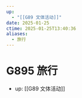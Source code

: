 ```yaml
---
up:
  - "[[G89 文体活动]]"
date: 2025-01-25
ctime: 2025-01-25T13:40:36
aliases:
  - 旅行
---
```


# G895 旅行

- up: [[G89 文体活动]]
